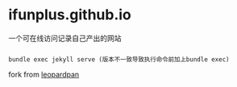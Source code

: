 # ifunplus.github.io
一个可在线访问记录自己产出的网站   

###   
``` 
bundle exec jekyll serve (版本不一致导致执行命令前加上bundle exec)
```   

fork from [leopardpan](https://github.com/leopardpan/leopardpan.github.io)
